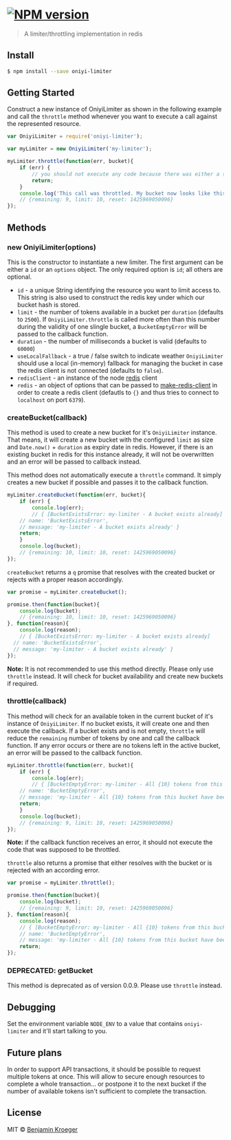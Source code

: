 #  [![NPM version][npm-image]][npm-url] 

> A limiter/throttling implementation in redis


## Install

```sh
$ npm install --save oniyi-limiter
```


## Getting Started
Construct a new instance of OniyiLimiter as shown in the following example and call the `throttle` method whenever you want to execute a call against the represented resource.

```js
var OniyiLimiter = require('oniyi-limiter');

var myLimiter = new OniyiLimiter('my-limiter');

myLimiter.throttle(function(err, bucket){
	if (err) {
		// you should not execute any code because there was either a system error or no tokens left in the bucket
		return;
	}
	console.log('This call was throttled. My bucket now looks like this: %j', bucket);
	// {remaining: 9, limit: 10, reset: 1425969050096}
});
```

## Methods

### new OniyiLimiter(options)
This is the constructor to instantiate a new limiter.
The first argument can be either a `id` or an `options` object. The only required option is `id`; all others are optional.

* `id` - a unique String identifying the resource you want to limit access to. This string is also used to construct the redis key under which our bucket hash is stored.
* `limit` - the number of tokens available in a bucket per `duration` (defaults to `2500`). If `OniyiLimiter.throttle` is called more often than this number during the validity of one slingle bucket, a `BucketEmptyError` will be passed to the callback function.
* `duration` - the number of milliseconds a bucket is valid (defaults to `60000`)
* `useLocalFallback` - a true / false switch to indicate weather `OniyiLimiter` should use a local (in-memory) fallback for managing the bucket in case the redis client is not connected (defaults to `false`).
* `redisClient` - an instance of the node [redis](https://www.npmjs.com/package/redis) client
* `redis` - an object of options that can be passed to [make-redis-client](https://www.npmjs.com/package/make-redis-client) in order to create a redis client (defautls to `{}` and thus tries to connect to `localhost` on port `6379`).

### createBucket(callback)
This method is used to create a new bucket for it's `OniyiLimiter` instance. That means, it will create a new bucket with the configured `limit` as size and `Date.now()` + `duration` as expiry date in redis.
However, if there is an existing bucket in redis for this instance already, it will not be overwritten and an error will be passed to callback instead.

This method does not automatically execute a `throttle` command. It simply creates a new bucket if possible and passes it to the callback function.

```js
myLimiter.createBucket(function(err, bucket){
	if (err) {
		console.log(err);
		// { [BucketExistsError: my-limiter - A bucket exists already]
  	// name: 'BucketExistsError',
  	// message: 'my-limiter - A bucket exists already' }
  	return;
	}
	console.log(bucket);
	// {remaining: 10, limit: 10, reset: 1425969050096}
});
```

`createBucket` returns a `q` promise that resolves with the created bucket or rejects with a proper reason accordingly.

```js
var promise = myLimiter.createBucket();

promise.then(function(bucket){
	console.log(bucket);
	// {remaining: 10, limit: 10, reset: 1425969050096}
}, function(reason){
	console.log(reason);
	// { [BucketExistsError: my-limiter - A bucket exists already]
  // name: 'BucketExistsError',
  // message: 'my-limiter - A bucket exists already' }
});
```

**Note:** It is not recommended to use this method directly. Please only use `throttle` instead. It will check for bucket availability and create new buckets if required. 

### throttle(callback)
This method will check for an available token in the current bucket of it's instance of `OniyiLimiter`. If no bucket exists, it will create one and then execute the callback. If a bucket exists and is not empty, `throttle` will reduce the `remaining` number of tokens by one and call the callback function.
If any error occurs or there are no tokens left in the active bucket, an error will be passed to the callback function.

```js
myLimiter.throttle(function(err, bucket){
	if (err) {
		console.log(err);
		// { [BucketEmptyError: my-limiter - All {10} tokens from this bucket have been used. Retry after Sat Apr 11 2015 22:13:35 GMT+0900 (KST)]
  	// name: 'BucketEmptyError',
  	// message: 'my-limiter - All {10} tokens from this bucket have been used. Retry after Sat Apr 11 2015 22:13:35 GMT+0900 (KST)' }
  	return;
	}
	console.log(bucket);
	// {remaining: 9, limit: 10, reset: 1425969050096}
});
```

**Note:** if the callback function receives an error, it should not execute the code that was supposed to be throttled.

`throttle` also returns a promise that either resolves with the bucket or is rejected with an according error.

```js
var promise = myLimiter.throttle();

promise.then(function(bucket){
	console.log(bucket);
	// {remaining: 9, limit: 10, reset: 1425969050096}
}, function(reason){
	console.log(reason);
	// { [BucketEmptyError: my-limiter - All {10} tokens from this bucket have been used. Retry after Sat Apr 11 2015 22:13:35 GMT+0900 (KST)]
	// name: 'BucketEmptyError',
	// message: 'my-limiter - All {10} tokens from this bucket have been used. Retry after Sat Apr 11 2015 22:13:35 GMT+0900 (KST)' }
	return;
});
```

### DEPRECATED: getBucket
This method is deprecated as of version 0.0.9. Please use `throttle` instead.

## Debugging
Set the environment variable `NODE_ENV` to a value that contains `oniyi-limiter` and it'll start talking to you.

## Future plans
In order to support API transactions, it should be possible to request multiple tokens at once. This will allow to secure enough resources to complete a whole transaction... or postpone it to the next bucket if the number of available tokens isn't sufficient to complete the transaction.

## License

MIT © [Benjamin Kroeger]()


[npm-url]: https://npmjs.org/package/oniyi-limiter
[npm-image]: https://badge.fury.io/js/oniyi-limiter.svg
